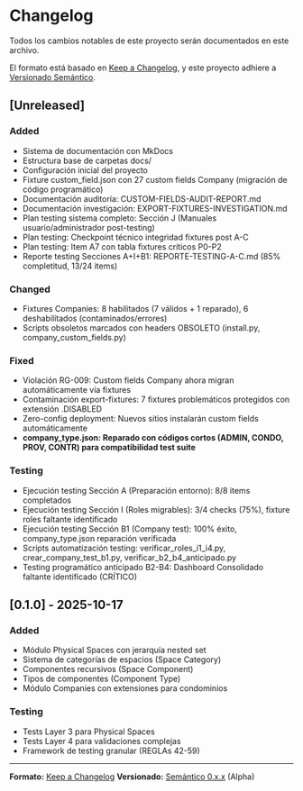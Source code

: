 # Changelog

Todos los cambios notables de este proyecto serán documentados en este archivo.

El formato está basado en [Keep a Changelog](https://keepachangelog.com/es/1.0.0/),
y este proyecto adhiere a [Versionado Semántico](https://semver.org/lang/es/).

## [Unreleased]

### Added
- Sistema de documentación con MkDocs
- Estructura base de carpetas docs/
- Configuración inicial del proyecto
- Fixture custom_field.json con 27 custom fields Company (migración de código programático)
- Documentación auditoría: CUSTOM-FIELDS-AUDIT-REPORT.md
- Documentación investigación: EXPORT-FIXTURES-INVESTIGATION.md
- Plan testing sistema completo: Sección J (Manuales usuario/administrador post-testing)
- Plan testing: Checkpoint técnico integridad fixtures post A-C
- Plan testing: Item A7 con tabla fixtures críticos P0-P2
- Reporte testing Secciones A+I+B1: REPORTE-TESTING-A-C.md (85% completitud, 13/24 items)

### Changed
- Fixtures Companies: 8 habilitados (7 válidos + 1 reparado), 6 deshabilitados (contaminados/errores)
- Scripts obsoletos marcados con headers OBSOLETO (install.py, company_custom_fields.py)

### Fixed
- Violación RG-009: Custom fields Company ahora migran automáticamente vía fixtures
- Contaminación export-fixtures: 7 fixtures problemáticos protegidos con extensión .DISABLED
- Zero-config deployment: Nuevos sitios instalarán custom fields automáticamente
- **company_type.json: Reparado con códigos cortos (ADMIN, CONDO, PROV, CONTR) para compatibilidad test suite**

### Testing
- Ejecución testing Sección A (Preparación entorno): 8/8 items completados
- Ejecución testing Sección I (Roles migrables): 3/4 checks (75%), fixture roles faltante identificado
- Ejecución testing Sección B1 (Company test): 100% éxito, company_type.json reparación verificada
- Scripts automatización testing: verificar_roles_i1_i4.py, crear_company_test_b1.py, verificar_b2_b4_anticipado.py
- Testing programático anticipado B2-B4: Dashboard Consolidado faltante identificado (CRÍTICO)

## [0.1.0] - 2025-10-17

### Added
- Módulo Physical Spaces con jerarquía nested set
- Sistema de categorías de espacios (Space Category)
- Componentes recursivos (Space Component)
- Tipos de componentes (Component Type)
- Módulo Companies con extensiones para condominios

### Testing
- Tests Layer 3 para Physical Spaces
- Tests Layer 4 para validaciones complejas
- Framework de testing granular (REGLAs 42-59)

---

**Formato:** [Keep a Changelog](https://keepachangelog.com/es/)
**Versionado:** [Semántico 0.x.x](https://semver.org/lang/es/) (Alpha)
